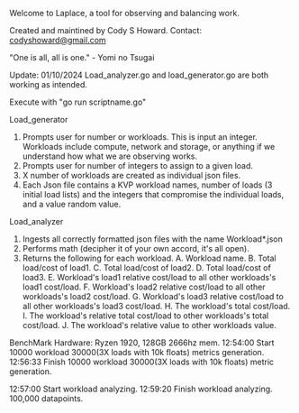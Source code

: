 Welcome to Laplace, a tool for observing and balancing work. 

Created and maintined by Cody S Howard. Contact: codyshoward@gmail.com

"One is all, all is one." - Yomi no Tsugai

Update: 01/10/2024
Load_analyzer.go and load_generator.go are both working as intended.

Execute with "go run scriptname.go"

Load_generator
 1. Prompts user for number or workloads. This is input an integer. Workloads include compute, network and storage, or anything if we understand how what we are observing works. 
 2. Prompts user for number of integers to assign to a given load.
 3. X number of workloads are created as individual json files.
 4. Each Json file contains a KVP workload names, number of loads (3 initial load lists) and the integers that compromise the individual loads, and a value random value. 

Load_analyzer
1. Ingests all correctly formatted json files with the name Workload*.json
2. Performs math (decipher it of your own accord, it's all open).
3. Returns the following for each workload.
    A. Workload name.
    B. Total load/cost of load1.
    C. Total load/cost of load2.
    D. Total load/cost of load3.
    E. Workload's load1 relative cost/load to all other workloads's load1 cost/load.
    F. Workload's load2 relative cost/load to all other workloads's load2 cost/load.
    G. Workload's load3 relative cost/load to all other workloads's load3 cost/load.
    H. The workload's total cost/load.
    I. The workload's relative total cost/load to other workloads's total cost/load.
    J. The workload's relative value to other workloads value. 

BenchMark Hardware: Ryzen 1920, 128GB 2666hz mem. 
12:54:00 Start 10000 workload 30000(3X loads with 10k floats) metrics generation. 
12:56:33 Finish 10000 workload 30000(3X loads with 10k floats) metric generation. 

12:57:00 Start workload analyzing. 
12:59:20 Finish workload analyzing.
100,000 datapoints. 

